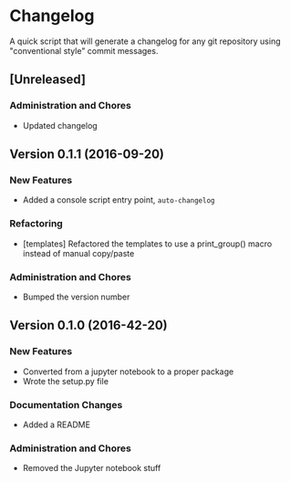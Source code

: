 # Changelog

A quick script that will generate a changelog for any git repository using
"conventional style" commit messages.

## [Unreleased]






### Administration and Chores
- Updated changelog




## Version 0.1.1 (2016-09-20)

### New Features
- Added a console script entry point, `auto-changelog`



### Refactoring
- [templates] Refactored the templates to use a print_group() macro instead of manual copy/paste




### Administration and Chores
- Bumped the version number




## Version 0.1.0 (2016-42-20)

### New Features
- Converted from a jupyter notebook to a proper package
- Wrote the setup.py file





### Documentation Changes
- Added a README


### Administration and Chores
- Removed the Jupyter notebook stuff




